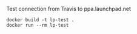 Test connection from Travis to ppa.launchpad.net


```
docker build -t lp-test .
docker run --rm lp-test
```

